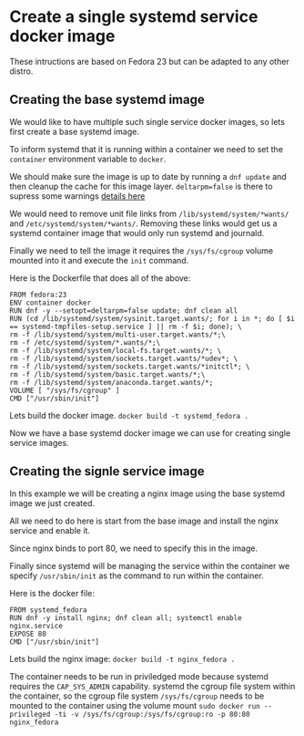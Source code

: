 # Create a single systemd service docker image

These intructions are based on Fedora 23 but can be adapted to any other distro.

## Creating the base systemd image

We would like to have multiple such single service docker images, so lets first create a base systemd image.  

To inform systemd that it is running within a container we need to set the `container` environment variable to `docker`.  

We should make sure the image is up to date by running a `dnf update` and then cleanup the cache for this image layer. `deltarpm=false` is there to supress some warnings [details here](https://fedorahosted.org/spin-kickstarts/ticket/56)

We would need to remove unit file links from `/lib/systemd/system/*wants/` and  `/etc/systemd/system/*wants/`. Removing these links would get us a systemd container image that would only run systemd and journald.

Finally we need to tell the image it requires the `/sys/fs/cgroup` volume mounted into it and execute the `init` command.

Here is the Dockerfile that does all of the above:

```
FROM fedora:23
ENV container docker
RUN dnf -y --setopt=deltarpm=false update; dnf clean all
RUN (cd /lib/systemd/system/sysinit.target.wants/; for i in *; do [ $i == systemd-tmpfiles-setup.service ] || rm -f $i; done); \
rm -f /lib/systemd/system/multi-user.target.wants/*;\
rm -f /etc/systemd/system/*.wants/*;\
rm -f /lib/systemd/system/local-fs.target.wants/*; \
rm -f /lib/systemd/system/sockets.target.wants/*udev*; \
rm -f /lib/systemd/system/sockets.target.wants/*initctl*; \
rm -f /lib/systemd/system/basic.target.wants/*;\
rm -f /lib/systemd/system/anaconda.target.wants/*;
VOLUME [ "/sys/fs/cgroup" ]
CMD ["/usr/sbin/init"]
```

Lets build the docker image.
`docker build -t systemd_fedora .`

Now we have a base systemd docker image we can use for creating single service images.


## Creating the signle service image

In this example we will be creating a nginx image using the base systemd image we just created.

All we need to do here is start from the base image and install the nginx service and enable it.

Since nginx binds to port 80, we need to specify this in the image.  

Finally since systemd will be managing the service within the container we specify `/usr/sbin/init` as the command to run within the container.

Here is the docker file:
```
FROM systemd_fedora
RUN dnf -y install nginx; dnf clean all; systemctl enable nginx.service
EXPOSE 80
CMD ["/usr/sbin/init"]
```

Lets build the nginx image:
`docker build -t nginx_fedora .`


The container needs to be run in priviledged mode because systemd requires the `CAP_SYS_ADMIN` capability. systemd the cgroup file system within the container, so the cgroup file system `/sys/fs/cgroup` needs to be mounted to the container using the volume mount
`sudo docker run --privileged -ti -v /sys/fs/cgroup:/sys/fs/cgroup:ro -p 80:80 nginx_fedora`
